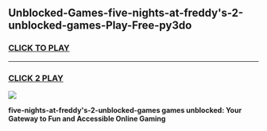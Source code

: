 
## Unblocked-Games-five-nights-at-freddy's-2-unblocked-games-Play-Free-py3do
<h3>
<a href="https://premium76.site?title=five-nights-at-freddy's-2-unblocked-games&ref=18A1">CLICK TO PLAY</a></h3>
<hr>

<h3>
<a href="https://premium76.site?title=five-nights-at-freddy's-2-unblocked-games&ref=18A1">CLICK 2 PLAY</a>
  
</h3>

<a href="https://premium76.site?title=five-nights-at-freddy's-2-unblocked-games&ref=18A1"><img src="https://clearcache.store/games.png"></a>


**five-nights-at-freddy's-2-unblocked-games games unblocked: Your Gateway to Fun and Accessible Online Gaming**
